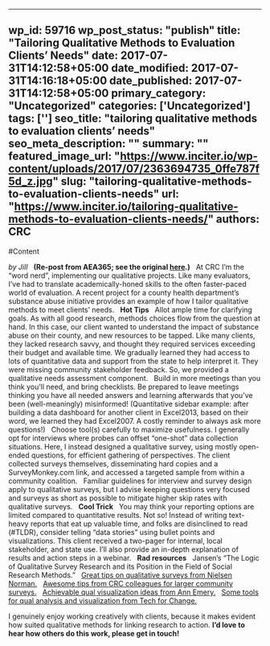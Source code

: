 
---
wp_id: 59716
wp_post_status: "publish" 
title: "Tailoring Qualitative Methods to Evaluation Clients’ Needs"
date: 2017-07-31T14:12:58+05:00
date_modified: 2017-07-31T14:16:18+05:00
date_published: 2017-07-31T14:12:58+05:00
primary_category: "Uncategorized"
categories: ['Uncategorized'] 
tags: ['']
seo_title: "tailoring qualitative methods to evaluation clients’ needs"
seo_meta_description: ""
summary: ""
featured_image_url: "https://www.inciter.io/wp-content/uploads/2017/07/2363694735_0ffe787f5d_z.jpg"
slug: "tailoring-qualitative-methods-to-evaluation-clients-needs"
url: "https://www.inciter.io/tailoring-qualitative-methods-to-evaluation-clients-needs/"
authors: CRC
---

#Content

_by Jill_
&nbsp;
__(Re-post from AEA365; see the original [here](http://aea365.org/blog/cp-tig-week-jill-scheibler-on-tailoring-qualitative-methods-to-evaluation-clients-needs/?platform=hootsuite).)__
&nbsp;
At CRC I’m the “word nerd”, implementing our qualitative projects. Like many evaluators, I’ve had to translate academically-honed skills to the often faster-paced world of evaluation. A recent project for a county health department’s substance abuse initiative provides an example of how I tailor qualitative methods to meet clients’ needs.
&nbsp;
__Hot Tips__
&nbsp;
Allot ample time for clarifying goals. As with all good research, methods choices flow from the question at hand. In this case, our client wanted to understand the impact of substance abuse on their county, and new resources to be tapped. Like many clients, they lacked research savvy, and thought they required services exceeding their budget and available time. We gradually learned they had access to lots of quantitative data and support from the state to help interpret it. They were missing community stakeholder feedback. So, we provided a qualitative needs assessment component.
&nbsp;
Build in more meetings than you think you’ll need, and bring checklists. Be prepared to leave meetings thinking you have all needed answers and learning afterwards that you’ve been (well-meaningly) misinformed! (Quantitative sidebar example: after building a data dashboard for another client in Excel2013, based on their word, we learned they had Excel2007. A costly reminder to always ask more questions!)
&nbsp;
Choose tool(s) carefully to maximize usefulness. I generally opt for interviews where probes can offset “one-shot” data collection situations. Here, I instead designed a qualitative survey, using mostly open-ended questions, for efficient gathering of perspectives. The client collected surveys themselves, disseminating hard copies and a SurveyMonkey.com link, and accessed a targeted sample from within a community coalition.
&nbsp;
Familiar guidelines for interview and survey design apply to qualitative surveys, but I advise keeping questions very focused and surveys as short as possible to mitigate higher skip rates with qualitative surveys.
&nbsp;
__Cool Trick__
&nbsp;
You may think your reporting options are limited compared to quantitative results. Not so! Instead of writing text-heavy reports that eat up valuable time, and folks are disinclined to read (#TLDR), consider telling “data stories” using bullet points and visualizations. This client received a two-pager for internal, local stakeholder, and state use. I’ll also provide an in-depth explanation of results and action steps in a webinar.
&nbsp;
__Rad resources__
&nbsp;
Jansen’s “The Logic of Qualitative Survey Research and its Position in the Field of Social Research Methods.”
&nbsp;
<a href="https://www.nngroup.com/articles/qualitative-surveys/" target="_blank">Great tips on qualitative surveys from Nielsen Norman.</a>
&nbsp;
<a href="http://aea365.org/blog/?s=matano&amp;submit=Go" target="_blank">Awesome tips from CRC colleagues for larger community surveys.</a>
&nbsp;
<a href="http://annkemery.com/qual-dataviz/" target="_blank">Achievable qual visualization ideas from Ann Emery.</a>
&nbsp;
<a href="https://www.techchange.org/2015/05/27/data-visualization-beyond-numbers-tools-for-qualitative-data-visualization/" target="_blank">Some tools for qual analysis and visualization from Tech for Change.</a>

I genuinely enjoy working creatively with clients, because it makes evident how suited qualitative methods for linking research to action. __I’d love to hear how others do this work, please get in touch!__

